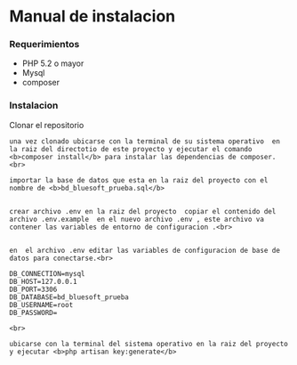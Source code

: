 <h1>Manual de instalacion</h1>

<h3>Requerimientos</h3>

<ul>
    <li>PHP 5.2 o mayor</li>
    <li>Mysql</li>
    <li>composer</li>
</ul>

<h3>Instalacion</h3>
<p>
    Clonar el repositorio <br>

    una vez clonado ubicarse con la terminal de su sistema operativo  en la raiz del directotio de este proyecto y ejecutar el comando <b>composer install</b> para instalar las dependencias de composer.<br>

    importar la base de datos que esta en la raiz del proyecto con el nombre de <b>bd_bluesoft_prueba.sql</b>


    crear archivo .env en la raiz del proyecto  copiar el contenido del archivo .env.example  en el nuevo archivo .env , este archivo va contener las variables de entorno de configuracion .<br>


    en  el archivo .env editar las variables de configuracion de base de datos para conectarse.<br>

    DB_CONNECTION=mysql
    DB_HOST=127.0.0.1
    DB_PORT=3306
    DB_DATABASE=bd_bluesoft_prueba
    DB_USERNAME=root
    DB_PASSWORD=

    <br>

    ubicarse con la terminal del sistema operativo en la raiz del proyecto y ejecutar <b>php artisan key:generate</b>

</p>


